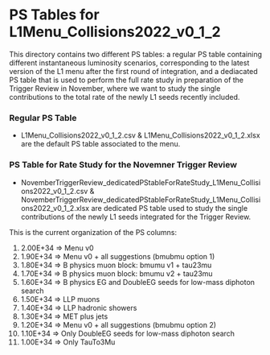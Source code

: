# PS Tables for L1Menu_Collisions2022_v0_1_2

This directory contains two different PS tables: a regular PS table containing different instantaneous  luminosity scenarios, corresponding to the latest version of the L1 menu after the first round of integration, and a dediacated PS table that is used to perform the full rate study in preparation of the Trigger Review in November, where we want to study the single contributions to the total rate of the newly L1 seeds recently included.


### Regular PS Table

* L1Menu_Collisions2022_v0_1_2.csv &  L1Menu_Collisions2022_v0_1_2.xlsx are the default PS table associated to the menu. 

### PS Table for Rate Study for the Novemner Trigger Review 

* NovemberTriggerReview_dedicatedPStableForRateStudy_L1Menu_Collisions2022_v0_1_2.csv & NovemberTriggerReview_dedicatedPStableForRateStudy_L1Menu_Collisions2022_v0_1_2.xlsx are dedicated PS table used to study the single contributions of the newly L1 seeds integrated for the Trigger Review.

This is the current organization of the PS columns:
1.  2.00E+34 => Menu v0 
2.  1.90E+34 => Menu v0 + all suggestions (bmubmu option 1)
3.  1.80E+34 => B physics muon block: bmumu v1 + tau23mu
4.  1.70E+34 => B physics muon block: bmumu v2 + tau23mu 
5.  1.60E+34 => B physics EG and DoubleEG seeds for low-mass diphoton search
6.  1.50E+34 => LLP muons
7.  1.40E+34 => LLP hadronic showers
8.  1.30E+34 => MET plus jets
9.  1.20E+34 => Menu v0 + all suggestions (bmubmu option 2)
10. 1.10E+34 => Only  DoubleEG seeds for low-mass diphoton search
11. 1.00E+34 => Only  TauTo3Mu


